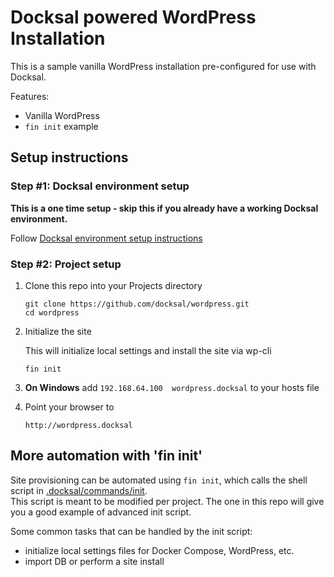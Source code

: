 # Docksal powered WordPress Installation

This is a sample vanilla WordPress installation pre-configured for use with Docksal.

Features:

- Vanilla WordPress
- `fin init` example

## Setup instructions

### Step #1: Docksal environment setup

**This is a one time setup - skip this if you already have a working Docksal environment.**  

Follow [Docksal environment setup instructions](https://github.com/docksal/docksal/blob/develop/docs/env-setup.md)

### Step #2: Project setup

1. Clone this repo into your Projects directory

    ```
    git clone https://github.com/docksal/wordpress.git
    cd wordpress
    ```

2. Initialize the site

    This will initialize local settings and install the site via wp-cli

    ```
    fin init
    ```

3. **On Windows** add `192.168.64.100  wordpress.docksal` to your hosts file

4. Point your browser to

    ```
    http://wordpress.docksal
    ```


## More automation with 'fin init'

Site provisioning can be automated using `fin init`, which calls the shell script in [.docksal/commands/init](.docksal/commands/init).  
This script is meant to be modified per project. The one in this repo will give you a good example of advanced init script.

Some common tasks that can be handled by the init script:

- initialize local settings files for Docker Compose, WordPress, etc.
- import DB or perform a site install
